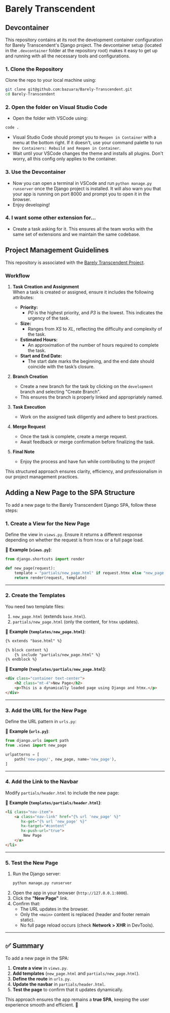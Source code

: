 # Barely Transcendent

## Devcontainer

This repository contains at its root the development container configuration for Barely Transcendent's Django project. The devcontainer setup (located in the `.devcontainer` folder at the repository root) makes it easy to get up and running with all the necessary tools and configurations.

### 1. Clone the Repository

Clone the repo to your local machine using:

```bash
git clone git@github.com:bazuara/Barely-Transcendent.git
cd Barely-Transcendent
```
### 2. Open the folder on Visual Studio Code
* Open the folder with VSCode using:

```bash
code .
```
* Visual Studio Code should prompt you to `Reopen in Container` with a menu at the bottom right. If it doesn't, use your command palette to run `Dev Containers: Rebuild and Reopen in Container`.
* Wait until your VSCode changes the theme and installs all plugins. Don't worry, all this config only applies to the container.

### 3. Use the Devcontainer

* Now you can open a terminal in VSCode and run `python manage.py runserver` once the Django project is installed. It will also warn you that your app is running on port 8000 and prompt you to open it in the browser.
* Enjoy developing!

### 4. I want some other extension for...
* Create a task asking for it. This ensures all the team works with the same set of extensions and we maintain the same codebase.

## Project Management Guidelines

This repository is associated with the [Barely Transcendent Project](https://github.com/users/bazuara/projects/2).

### Workflow

1. **Task Creation and Assignment**  
   When a task is created or assigned, ensure it includes the following attributes:
   - **Priority:**  
     - *P0* is the highest priority, and *P3* is the lowest. This indicates the urgency of the task.
   - **Size:**  
     - Ranges from *XS* to *XL*, reflecting the difficulty and complexity of the task.
   - **Estimated Hours:**  
     - An approximation of the number of hours required to complete the task.
   - **Start and End Date:**  
     - The start date marks the beginning, and the end date should coincide with the task’s closure.

2. **Branch Creation**  
   - Create a new branch for the task by clicking on the `development` branch and selecting "Create Branch".  
   - This ensures the branch is properly linked and appropriately named.

3. **Task Execution**  
   - Work on the assigned task diligently and adhere to best practices.

4. **Merge Request**  
   - Once the task is complete, create a merge request.
   - Await feedback or merge confirmation before finalizing the task.

5. **Final Note**  
   - Enjoy the process and have fun while contributing to the project!

This structured approach ensures clarity, efficiency, and professionalism in our project management practices.

## Adding a New Page to the SPA Structure

To add a new page to the Barely Transcendent Django SPA, follow these steps:

### **1. Create a View for the New Page**
Define the view in `views.py`. Ensure it returns a different response depending on whether the request is from `htmx` or a full page load.

📌 **Example (`views.py`)**:
```python
from django.shortcuts import render

def new_page(request):
    template = "partials/new_page.html" if request.htmx else "new_page.html"
    return render(request, template)
```

---

### **2. Create the Templates**
You need two template files:
1. `new_page.html` (extends `base.html`).
2. `partials/new_page.html` (only the content, for `htmx` updates).

📌 **Example (`templates/new_page.html`)**:
```html
{% extends "base.html" %}

{% block content %}
    {% include "partials/new_page.html" %}
{% endblock %}
```

📌 **Example (`templates/partials/new_page.html`)**:
```html
<div class="container text-center">
    <h2 class="mt-4">New Page</h2>
    <p>This is a dynamically loaded page using Django and htmx.</p>
</div>
```

---

### **3. Add the URL for the New Page**
Define the URL pattern in `urls.py`:

📌 **Example (`urls.py`)**:
```python
from django.urls import path
from .views import new_page

urlpatterns = [
    path('new-page/', new_page, name='new_page'),
]
```

---

### **4. Add the Link to the Navbar**
Modify `partials/header.html` to include the new page:

📌 **Example (`templates/partials/header.html`)**:
```html
<li class="nav-item">
    <a class="nav-link" href="{% url 'new_page' %}"
       hx-get="{% url 'new_page' %}"
       hx-target="#content"
       hx-push-url="true">
        New Page
    </a>
</li>
```

---

### **5. Test the New Page**
1. Run the Django server:
   ```bash
   python manage.py runserver
   ```
2. Open the app in your browser (`http://127.0.0.1:8000`).
3. Click the **"New Page"** link.
4. Confirm that:
   - The URL updates in the browser.
   - Only the `<main>` content is replaced (header and footer remain static).
   - No full page reload occurs (check **Network > XHR** in DevTools).

---

## **✅ Summary**
To add a new page in the SPA:
1. **Create a view** in `views.py`.
2. **Add templates** (`new_page.html` and `partials/new_page.html`).
3. **Define the route** in `urls.py`.
4. **Update the navbar** in `partials/header.html`.
5. **Test the page** to confirm that it updates dynamically.

This approach ensures the app remains a **true SPA**, keeping the user experience smooth and efficient. 🚀

